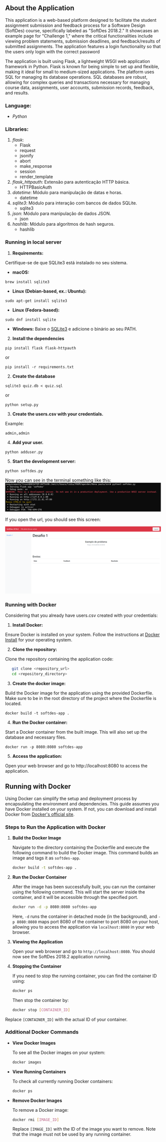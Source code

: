 ## About the Application

This application is a web-based platform designed to facilitate the student assignment submission and feedback process for a Software Design (SoftDes) course, specifically labeled as "SoftDes 2018.2." It showcases an example page for "Challenge 1," where the critical functionalities include viewing problem statements, submission deadlines, and feedback/results of submitted assignments. The application features a login functionality so that the users only login with the correct password

The application is built using Flask, a lightweight WSGI web application framework in Python. Flask is known for being simple to set up and flexible, making it ideal for small to medium-sized applications. The platform uses SQL for managing its database operations. SQL databases are robust, allowing for complex queries and transactions necessary for managing course data, assignments, user accounts, submission records, feedback, and results.
### Language:
- *Python*

### Libraries:

1. *flask*:
   - Flask
   - request
   - jsonify
   - abort
   - make_response
   - session
   - render_template
2. *flask_httpauth*: Extensão para autenticação HTTP básica.
   - HTTPBasicAuth
3. *datetime*: Módulo para manipulação de datas e horas.
   - datetime
4. *sqlite3*: Módulo para interação com bancos de dados SQLite.
   - sqlite3
5. *json*: Módulo para manipulação de dados JSON.
   - json
6. *hashlib*: Módulo para algoritmos de hash seguros.
   - hashlib

### Running in local server

1. **Requirements:**

Certifique-se de que SQLite3 está instalado no seu sistema.

- **macOS:**    
```
brew install sqlite3
```
- **Linux (Debian-based, ex.: Ubuntu):**

```
sudo apt-get install sqlite3
```
     
- **Linux (Fedora-based):**
```
sudo dnf install sqlite
```
  
- **Windows:**
Baixe o [SQLite3](https://www.sqlite.org/download.html) e adicione o binário ao seu PATH.

2. **Install the dependencies**

```
pip install flask flask-httpauth
```
or 
```
pip install -r requirements.txt
```

2. **Create the database**

```
sqlite3 quiz.db < quiz.sql
```

or 

```
python setup.py
```

3. **Create the users.csv with your credentials.**

Example:
```
admin,admin
```

4. **Add your user.**

```
python adduser.py
```

5. **Start the development server:**

```
python softdes.py
```

Now you can see in the terminal something like this:
![alt text](static/assets/img/image.png)

If you open the url, you should see this screen:

![alt text](static/assets/img/image-1.png)

### Running with Docker

Considering that you already have users.csv created with your credentials:

1. **Install Docker:**

Ensure Docker is installed on your system. Follow the instructions at [Docker Install](https://docs.docker.com/get-docker/) for your operating system.

2. **Clone the repository:**

Clone the repository containing the application code:

```sh
   git clone <repository_url>
   cd <repository_directory>
```

3. **Create the docker image:**

Build the Docker image for the application using the provided Dockerfile. Make sure to be in the root directory of the project where the Dockerfile is located.

```
docker build -t softdes-app .
```

4. **Run the Docker container:**

Start a Docker container from the built image. This will also set up the database and necessary files.

```
docker run -p 8080:8080 softdes-app
```

5. **Access the application:**

Open your web browser and go to http://localhost:8080 to access the application.

## Running with Docker

Using Docker can simplify the setup and deployment process by encapsulating the environment and dependencies. This guide assumes you have Docker installed on your system. If not, you can download and install Docker from [Docker's official site](https://www.docker.com/get-started).

### Steps to Run the Application with Docker

1. **Build the Docker Image**

   Navigate to the directory containing the Dockerfile and execute the following command to build the Docker image. This command builds an image and tags it as `softdes-app`.

    ```bash
    docker build -t softdes-app .
    ```

2. **Run the Docker Container**

   After the image has been successfully built, you can run the container using the following command. This will start the server inside the container, and it will be accessible through the specified port.

    ```bash
    docker run -d -p 8080:8080 softdes-app
    ```

   Here, `-d` runs the container in detached mode (in the background), and `-p 8080:8080` maps port 8080 of the container to port 8080 on your host, allowing you to access the application via `localhost:8080` in your web browser.

3. **Viewing the Application**

   Open your web browser and go to `http://localhost:8080`. You should now see the SoftDes 2018.2 application running.

4. **Stopping the Container**

   If you need to stop the running container, you can find the container ID using:

    ```bash
    docker ps
    ```

   Then stop the container by:

    ```bash
    docker stop [CONTAINER_ID]
    ```

Replace `[CONTAINER_ID]` with the actual ID of your container.

### Additional Docker Commands

- **View Docker Images**

  To see all the Docker images on your system:

    ```bash
    docker images
    ```

- **View Running Containers**

  To check all currently running Docker containers:

    ```bash
    docker ps
    ```
    
- **Remove Docker Images**

  To remove a Docker image:

    ```bash
    docker rmi [IMAGE_ID]
    ```

  Replace `[IMAGE_ID]` with the ID of the image you want to remove. Note that the image must not be used by any running container.